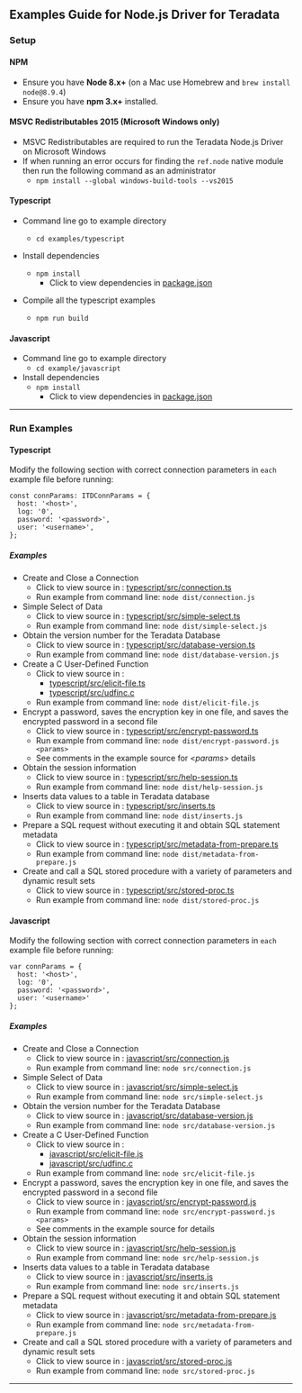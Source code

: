 ## Examples Guide for Node.js Driver for Teradata

### Setup

#### NPM
* Ensure you have **Node 8.x+** (on a Mac use Homebrew and `brew install node@8.9.4`)
* Ensure you have **npm 3.x+** installed.

#### MSVC Redistributables 2015 (Microsoft Windows only)
* MSVC Redistributables are required to run the Teradata Node.js Driver on Microsoft Windows
* If when running an error occurs for finding the `ref.node` native module then run the following command as an administrator
  * `npm install --global windows-build-tools --vs2015`

#### Typescript
* Command line go to example directory
  * `cd examples/typescript`
* Install dependencies
  * `npm install`
    * Click to view dependencies in [package.json](typescript/package.json)

* Compile all the typescript examples
  * `npm run build`

#### Javascript
* Command line go to example directory
  * `cd example/javascript`
* Install dependencies
  * `npm install`
    * Click to view dependencies in [package.json](javascript/package.json)

---

### Run Examples

#### Typescript
Modify the following section with correct connection parameters in `each` example file before running:
```
const connParams: ITDConnParams = {
  host: '<host>',
  log: '0',
  password: '<password>',
  user: '<username>',
};
```
##### Examples
* Create and Close a Connection
  * Click to view source in : [typescript/src/connection.ts](typescript/src/connection.ts)
  * Run example from command line: `node dist/connection.js`
* Simple Select of Data
  * Click to view source in : [typescript/src/simple-select.ts](typescript/src/simple-select.ts)
  * Run example from command line: `node dist/simple-select.js`
* Obtain the version number for the Teradata Database
  * Click to view source in : [typescript/src/database-version.ts](typescript/src/database-version.ts)
  * Run example from command line: `node dist/database-version.js`
* Create a C User-Defined Function
  * Click to view source in :
    * [typescript/src/elicit-file.ts](typescript/src/elicit-file.ts)
    * [typescript/src/udfinc.c](typescript/src/udfinc.c)
  * Run example from command line: `node dist/elicit-file.js`
* Encrypt a password, saves the encryption key in one file, and saves the encrypted password in a second file
  * Click to view source in : [typescript/src/encrypt-password.ts](typescript/src/encrypt-password.ts)
  * Run example from command line: `node dist/encrypt-password.js <params>`
  * See comments in the example source for <_params_> details
* Obtain the session information
  * Click to view source in : [typescript/src/help-session.ts](typescript/src/help-session.ts)
  * Run example from command line: `node dist/help-session.js`
* Inserts data values to a table in Teradata database
  * Click to view source in : [typescript/src/inserts.ts](typescript/src/inserts.ts)
  * Run example from command line: `node dist/inserts.js`
* Prepare a SQL request without executing it and obtain SQL statement metadata
  * Click to view source in : [typescript/src/metadata-from-prepare.ts](typescript/src/metadata-from-prepare.ts)
  * Run example from command line: `node dist/metadata-from-prepare.js`
* Create and call a SQL stored procedure with a variety of parameters and dynamic result sets
  * Click to view source in : [typescript/src/stored-proc.ts](typescript/src/stored-proc.ts)
  * Run example from command line: `node dist/stored-proc.js`
#### Javascript
Modify the following section with correct connection parameters in `each` example file before running:
```
var connParams = {
  host: '<host>',
  log: '0',
  password: '<password>',
  user: '<username>'
};
```
##### Examples
* Create and Close a Connection
  * Click to view source in : [javascript/src/connection.js](javascript/src/connection.js)
  * Run example from command line: `node src/connection.js`
* Simple Select of Data
  * Click to view source in : [javascript/src/simple-select.js](javascript/src/simple-select.js)
  * Run example from command line: `node src/simple-select.js`
* Obtain the version number for the Teradata Database
  * Click to view source in : [javascript/src/database-version.js](javascript/src/database-version.js)
  * Run example from command line: `node src/database-version.js`
* Create a C User-Defined Function
  * Click to view source in :
    * [javascript/src/elicit-file.js](javascript/src/elicit-file.js)
    * [javascript/src/udfinc.c](javascript/src/udfinc.c)
  * Run example from command line: `node src/elicit-file.js`
* Encrypt a password, saves the encryption key in one file, and saves the encrypted password in a second file
  * Click to view source in : [javascript/src/encrypt-password.js](javascript/src/encrypt-password.js)
  * Run example from command line: `node src/encrypt-password.js <params>`
  * See comments in the example source for _<params>_ details
* Obtain the session information
  * Click to view source in : [javascript/src/help-session.js](javascript/src/help-session.js)
  * Run example from command line: `node src/help-session.js`
* Inserts data values to a table in Teradata database
  * Click to view source in : [javascript/src/inserts.js](javascript/src/inserts.js)
  * Run example from command line: `node src/inserts.js`
* Prepare a SQL request without executing it and obtain SQL statement metadata
  * Click to view source in : [javascript/src/metadata-from-prepare.js](javascript/src/metadata-from-prepare.js)
  * Run example from command line: `node src/metadata-from-prepare.js`
* Create and call a SQL stored procedure with a variety of parameters and dynamic result sets
  * Click to view source in : [javascript/src/stored-proc.js](javascript/src/stored-proc.js)
  * Run example from command line: `node src/stored-proc.js`
---
